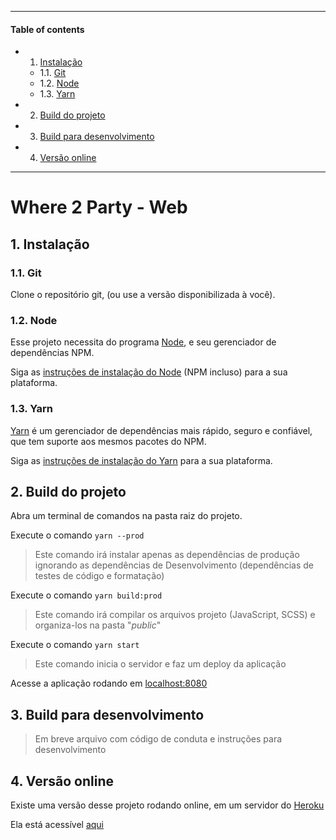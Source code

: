 ****
<!-- vscode-markdown-toc -->
#### Table of contents
* 1. [Instalação](#Instalao)
	* 1.1. [Git](#Git)
	* 1.2. [Node](#Node)
	* 1.3. [Yarn](#Yarn)
* 2. [Build do projeto](#Builddoprojeto)
* 3. [Build para desenvolvimento](#Buildparadesenvolvimento)
* 4. [Versão online](#Versoonline)
<!-- vscode-markdown-toc-config
	numbering=true
	autoSave=true
	/vscode-markdown-toc-config -->
<!-- /vscode-markdown-toc -->
****
# Where 2 Party - Web

##  1. <a name='Instalao'></a>Instalação

###  1.1. <a name='Git'></a>Git

Clone o repositório git, (ou use a versão disponibilizada à você).

###  1.2. <a name='Node'></a>Node

Esse projeto necessita do programa [Node](https://nodejs.org/en/), e seu gerenciador de dependências NPM.

Siga as [instruções de instalação do Node](https://nodejs.org/en/download/) (NPM  incluso) para a sua plataforma.

###  1.3. <a name='Yarn'></a>Yarn

[Yarn](https://yarnpkg.com/pt-BR/) é um gerenciador de dependências mais rápido, seguro e confiável, que tem suporte aos mesmos pacotes do NPM.

Siga as [instruções de instalação do Yarn](https://yarnpkg.com/pt-BR/docs/install) para a sua plataforma.

##  2. <a name='Builddoprojeto'></a>Build do projeto

Abra um terminal de comandos na pasta raiz do projeto.

Execute o comando `yarn --prod`

> Este comando irá instalar apenas as dependências de produção ignorando as dependências de Desenvolvimento (dependências de testes de código e formatação)

Execute o comando `yarn build:prod`

> Este comando irá compilar os arquivos projeto (JavaScript, SCSS) e organiza-los na pasta "_public_"

Execute o comando `yarn start`

> Este comando inicia o servidor e faz um deploy da aplicação

Acesse a aplicação rodando em [localhost:8080](http://localhost:8080)

##  3. <a name='Buildparadesenvolvimento'></a>Build para desenvolvimento

> Em breve arquivo com código de conduta e instruções para desenvolvimento

##  4. <a name='Versoonline'></a>Versão online

Existe uma versão desse projeto rodando online, em um servidor do [Heroku](https://www.heroku.com/)

Ela está acessível [aqui](https://where2party.herokuapp.com/)